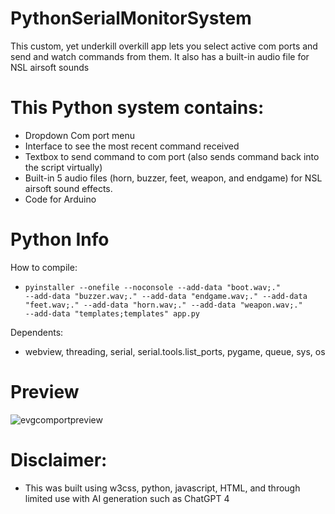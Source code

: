 # PythonSerialMonitorSystem
This custom, yet underkill overkill app lets you select active com ports and send and watch commands from them. It also has a built-in audio file for NSL airsoft sounds

# This Python system contains:
* Dropdown Com port menu 
* Interface to see the most recent command received
* Textbox to send command to com port (also sends command back into the script virtually)
* Built-in 5 audio files (horn, buzzer, feet, weapon, and endgame) for NSL airsoft sound effects.
* Code for Arduino

# Python Info
How to compile:
* <code>pyinstaller --onefile --noconsole --add-data "boot.wav;." --add-data "buzzer.wav;." --add-data "endgame.wav;." --add-data "feet.wav;." --add-data "horn.wav;." --add-data "weapon.wav;." --add-data "templates;templates" app.py</code>

Dependents:
* webview, threading, serial, serial.tools.list_ports, pygame, queue, sys, os


# Preview
![evgcomportpreview](https://github.com/EVGSTORE/PythonSerialMonitorSystem/assets/58867183/7b9a9d9b-cbaf-416f-9043-fcfd40472c16)

# Disclaimer:
* This was built using w3css, python, javascript, HTML, and through limited use with AI generation such as ChatGPT 4

